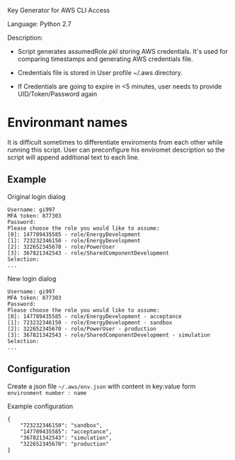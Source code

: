 Key Generator for AWS CLI Access

Language: Python 2.7

Description:

* Script generates assumedRole.pkl storing AWS credentials. It's used for comparing timestamps and generating AWS credentials file.

* Credentials file is stored in User profile ~/.aws directory.

* If Credentials are going to expire in <5 minutes, user needs to provide UID/Token/Password again

# Environmant names
It is difficult sometimes to differentiate enviroments from each other while running this script. User can preconfigure his enviromet description so the script will append additional text to each line.

## Example
Original login dialog
```
Username: gi997
MFA token: 877303
Password: 
Please choose the role you would like to assume:
[0]: 147789435585 - role/EnergyDevelopment
[1]: 723232346150 - role/EnergyDevelopment
[2]: 322652345670 - role/PowerUser
[3]: 367821342543 - role/SharedComponentDevelopment
Selection: 
...
```

New login dialog
```
Username: gi997
MFA token: 877303
Password: 
Please choose the role you would like to assume:
[0]: 147789435585 - role/EnergyDevelopment - acceptance
[1]: 723232346150 - role/EnergyDevelopment - sandbox
[2]: 322652345670 - role/PowerUser - production
[3]: 367821342543 - role/SharedComponentDevelopment - simulation
Selection: 
...
```


## Configuration
Create a json file `~/.aws/env.json` with content in key:value form `environment number : name`

Example configuration
```
{
    "723232346150": "sandbox",
    "147789435585": "acceptance",
    "367821342543": "simulation",
    "322652345670": "production"
}
```
